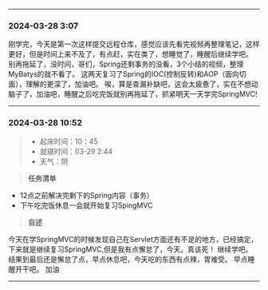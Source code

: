 *** 
### **2024-03-28 3:07**

  刚学完，今天是第一次这样提交远程仓库，感觉应该先看完视频再整理笔记，这样更好，但是时间上来不及了，有点赶，实在类了，想睡觉了，睡醒后继续学吧。
别再拖延了，没时间，哥们，Spring还剩事务的没看，3个小结的视频，整理MyBatys的就不看了。
这两天复习了Spring的IOC(控制反转)和AOP（面向切面），理解的更深了，加油吧。
唉，算是查漏补缺吧，这会太疲惫了，实在不想动脑子了，加油吧，睡醒之后吃完饭就别再拖延了，抓紧明天一天学完SpringMVC!

***
### **2024-03-28 10:52**

> - 起床时间：10：45    
> - 就寝时间：03-29 2:44
> - 天气：阴

>**任务清单**
- 12点之前解决完剩下的Spring内容（事务）
- 下午吃完饭休息一会就开始复习SpingMVC

>**自述**    

今天在学SpringMVC的时候发现自己在Servlet方面还有不足的地方，已经搞定，下来就是继续复习SpringMVC,但是我有点懈怠了，今天。真该死！
继续学吧。
结果到最后还是懈怠了点，早点休息吧，今天吃的东西有点辣，胃难受。
早点睡醒开干吧。
加油

***
